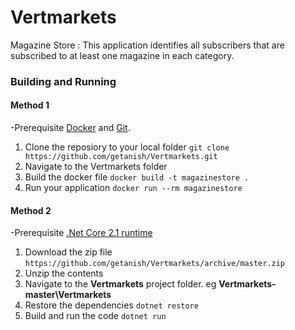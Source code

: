 # Vertmarkets
Magazine Store : This application identifies all subscribers that are subscribed to at least one magazine in each category.

### Building and Running

#### Method 1
-Prerequisite [Docker](https://www.docker.com/community-edition#/download) and [Git](https://git-scm.com/downloads).
1. Clone the reposiory to your local folder
`git clone https://github.com/getanish/Vertmarkets.git`
2. Navigate to the Vertmarkets folder
3. Build the docker file
`docker build -t magazinestore .`
4. Run your application
`docker run --rm magazinestore`

#### Method 2
-Prerequisite [.Net Core 2.1 runtime](https://www.microsoft.com/net/download/windows)
1. Download the zip file 
`https://github.com/getanish/Vertmarkets/archive/master.zip`
2. Unzip the contents
3. Navigate to the **Vertmarkets** project folder.
 eg **Vertmarkets-master\Vertmarkets**
4. Restore the dependencies
`dotnet restore`
5. Build and run the code
`dotnet run`